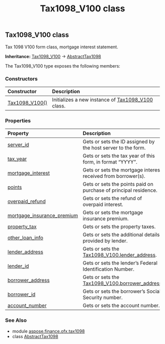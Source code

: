 ﻿---
title: Tax1098_V100 class
second_title: Aspose.Finance for Python via .NET API References
description: 
type: docs
weight: 120
url: /python-net/aspose.finance.ofx.tax1098/tax1098_v100/
is_root: false
---

## Tax1098_V100 class

Tax 1098 V100 form class, mortgage interest statement.



**Inheritance:** [Tax1098_V100](/finance/python-net/aspose.finance.ofx.tax1098/tax1098_v100) → 
[AbstractTax1098](/finance/python-net/aspose.finance.ofx.tax1098/abstracttax1098)



The Tax1098_V100 type exposes the following members:

### Constructors
| Constructor | Description |
| :- | :- |
| [Tax1098_V100()](/finance/python-net/aspose.finance.ofx.tax1098/tax1098_v100/__init__/#) | Initializes a new instance of [Tax1098_V100](/finance/python-net/aspose.finance.ofx.tax1098/tax1098_v100) class. |


### Properties
| Property | Description |
| :- | :- |
| [server_id](/finance/python-net/aspose.finance.ofx.tax1098/tax1098_v100/server_id) | Gets or sets the ID assigned by the host server to the form. |
| [tax_year](/finance/python-net/aspose.finance.ofx.tax1098/tax1098_v100/tax_year) | Gets or sets the tax year of this form, in format “YYYY”. |
| [mortgage_interest](/finance/python-net/aspose.finance.ofx.tax1098/tax1098_v100/mortgage_interest) | Gets or sets the mortgage interest received from borrower(s). |
| [points](/finance/python-net/aspose.finance.ofx.tax1098/tax1098_v100/points) | Gets or sets the points paid on purchase of principal residence. |
| [overpaid_refund](/finance/python-net/aspose.finance.ofx.tax1098/tax1098_v100/overpaid_refund) | Gets or sets the refund of overpaid interest. |
| [mortgage_insurance_premium](/finance/python-net/aspose.finance.ofx.tax1098/tax1098_v100/mortgage_insurance_premium) | Gets or sets the mortgage insurance premium. |
| [property_tax](/finance/python-net/aspose.finance.ofx.tax1098/tax1098_v100/property_tax) | Gets or sets the property taxes. |
| [other_loan_info](/finance/python-net/aspose.finance.ofx.tax1098/tax1098_v100/other_loan_info) | Gets or sets the additional details provided by lender. |
| [lender_address](/finance/python-net/aspose.finance.ofx.tax1098/tax1098_v100/lender_address) | Gets or sets the [Tax1098_V100.lender_address](/finance/python-net/aspose.finance.ofx.tax1098/tax1098_v100#lender_address). |
| [lender_id](/finance/python-net/aspose.finance.ofx.tax1098/tax1098_v100/lender_id) | Gets or sets the lender’s Federal Identification Number. |
| [borrower_address](/finance/python-net/aspose.finance.ofx.tax1098/tax1098_v100/borrower_address) | Gets or sets the [Tax1098_V100.borrower_address](/finance/python-net/aspose.finance.ofx.tax1098/tax1098_v100#borrower_address). |
| [borrower_id](/finance/python-net/aspose.finance.ofx.tax1098/tax1098_v100/borrower_id) | Gets or sets the borrower’s Social Security number. |
| [account_number](/finance/python-net/aspose.finance.ofx.tax1098/tax1098_v100/account_number) | Gets or sets the account number. |


### See Also

* module [aspose.finance.ofx.tax1098](../)
* class [AbstractTax1098](/finance/python-net/aspose.finance.ofx.tax1098/abstracttax1098)
